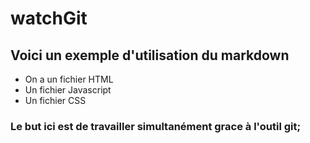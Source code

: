 # watchGit

## Voici un exemple d'utilisation du markdown
 - On a un fichier HTML
 - Un fichier Javascript
 - Un fichier CSS

 ### Le but ici est de travailler simultanément grace à l'outil git;
  
